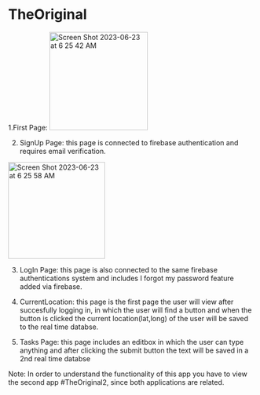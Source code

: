 # TheOriginal
1.First Page:
<img width="200" alt="Screen Shot 2023-06-23 at 6 25 42 AM" src="https://github.com/IAMRABIEH/TheOriginal/assets/93038081/277d886d-a719-4c40-bbbc-62d78b3ec83c">

2. SignUp Page: this page is connected to firebase authentication and requires email verification.
<img width="197" alt="Screen Shot 2023-06-23 at 6 25 58 AM" src="https://github.com/IAMRABIEH/TheOriginal/assets/93038081/f79b587e-15a8-40d7-9568-7a7d9907e6e6">

3. LogIn Page: this page is also connected to the same firebase authentications system and includes I forgot my password feature added
via firebase.

4. CurrentLocation: this page is the first page the user will view after succesfully logging in, in which the user will find a button
and when the button is clicked the current location(lat,long) of the user will be saved to the real time databse.

5. Tasks Page: this page includes an editbox in which the user can type anything and after clicking the submit button the text will be
saved in a 2nd real time databse

Note: In order to understand the functionality of this app you have to view the second app #TheOriginal2, since both applications
are related.
